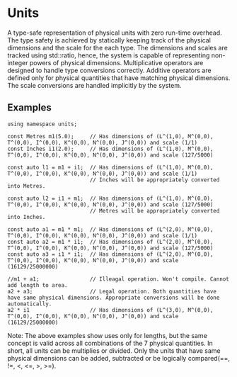 # Units
A type-safe representation of physical units with zero run-time overhead. The type safety is achieved by statically keeping track of the physical dimensions and the scale for the each type. The dimensions and scales are tracked using std::ratio, hence, the system is capable of representing non-integer powers of physical dimensions. Multiplicative operators are designed to handle type conversions correctly. Additive operators are defined only for physical quantities that have matching physical dimensions. The scale conversions are handled implicitly by the system.

## Examples

```
using namespace units;

const Metres m1(5.0);     // Has dimensions of (L^(1,0), M^(0,0), T^(0,0), I^(0,0), K^(0,0), N^(0,0), J^(0,0)) and scale (1/1)
const Inches i1(2.0);     // Has dimensions of (L^(1,0), M^(0,0), T^(0,0), I^(0,0), K^(0,0), N^(0,0), J^(0,0)) and scale (127/5000)

const auto l1 = m1 + i1;  // Has dimensions of (L^(1,0), M^(0,0), T^(0,0), I^(0,0), K^(0,0), N^(0,0), J^(0,0)) and scale (1/1)
                          // Inches will be appropriately converted into Metres.

const auto l2 = i1 + m1;  // Has dimensions of (L^(1,0), M^(0,0), T^(0,0), I^(0,0), K^(0,0), N^(0,0), J^(0,0)) and scale (127/5000)
                          // Metres will be appropriately converted into Inches.

const auto a1 = m1 * m1;  // Has dimensions of (L^(2,0), M^(0,0), T^(0,0), I^(0,0), K^(0,0), N^(0,0), J^(0,0)) and scale (1/1)
const auto a2 = m1 * i1;  // Has dimensions of (L^(2,0), M^(0,0), T^(0,0), I^(0,0), K^(0,0), N^(0,0), J^(0,0)) and scale (127/5000)
const auto a3 = i1 * i1;  // Has dimensions of (L^(2,0), M^(0,0), T^(0,0), I^(0,0), K^(0,0), N^(0,0), J^(0,0)) and scale (16129/25000000)

//m1 + a1;                // Illeagal operation. Won't compile. Cannot add length to area.
a2 + a3;                  // Legal operation. Both quantities have have same physical dimensions. Appropriate conversions will be done automatically.
a2 * i1                   // Has dimensions of (L^(3,0), M^(0,0), T^(0,0), I^(0,0), K^(0,0), N^(0,0), J^(0,0)) and scale (16129/25000000)

```

Note: The above examples show uses only for lengths, but the same concept is valid across all combinations of the 7 physical quantities. In short, all units can be multiplies or divided. Only the units that have same physical dimensions can be added, subtracted or be logically compared(==, !=, <, <=, >, >=).
